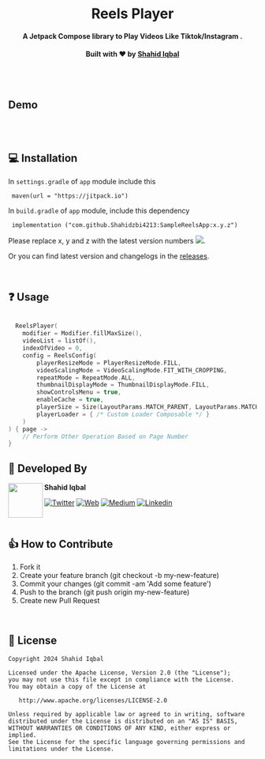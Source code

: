 <h1 align="center">Reels Player</h1>
<h4 align="center">A Jetpack Compose library to Play Videos Like Tiktok/Instagram .</h4>


<div align="center">
  <h4>Built with ❤︎ by
  <a href="https://twitter.com/shahidzbi">Shahid Iqbal</a>
  </h4>
</div>
<br/>
<br/>

## Demo

<br/>
<br/>
        
## 💻 Installation
In `settings.gradle` of  `app` module include this 

```
 maven(url = "https://jitpack.io")
````

In `build.gradle` of `app` module, include this dependency
        
```
 implementation ("com.github.Shahidzbi4213:SampleReelsApp:x.y.z")
```
        
Please replace x, y and z with the latest version numbers ![](https://img.shields.io/jitpack/version/com.github.Shahidzbi4213/SampleReelsApp.svg).
        
Or you can find latest version and changelogs in the [releases](https://github.com/Shahidzbi4213/SampleReelsApp/releases).

<br/>
        
## ❓ Usage

```kotlin

  ReelsPlayer(
    modifier = Modifier.fillMaxSize(),
    videoList = listOf(),
    indexOfVideo = 0,
    config = ReelsConfig(
        playerResizeMode = PlayerResizeMode.FILL,
        videoScalingMode = VideoScalingMode.FIT_WITH_CROPPING,
        repeatMode = RepeatMode.ALL,
        thumbnailDisplayMode = ThumbnailDisplayMode.FILL,
        showControlsMenu = true,
        enableCache = true,
        playerSize = Size(LayoutParams.MATCH_PARENT, LayoutParams.MATCH_PARENT),
        playerLoader = { /* Custom Loader Composable */ }
    )
) { page ->
    // Perform Other Operation Based on Page Number
}


```




        
## 👨 Developed By

<a href="https://www.linkedin.com/in/shahidzbi/" target="_blank">
  <img src="https://avatars.githubusercontent.com/u/45350491?s=400&u=fbed8c656d79514e0acf50df2aa24a4953a5fd46&v=4" width="70" align="left">
</a>

**Shahid Iqbal**

[![Twitter](https://img.shields.io/badge/-twitter-grey?logo=twitter)](https://twitter.com/shahidzbi)
[![Web](https://img.shields.io/badge/-web-grey?logo=appveyor)](https://shahidzbi.blogspot.com/)
[![Medium](https://img.shields.io/badge/-medium-grey?logo=medium)](https://medium.com/@shahid.iqbal4213)
[![Linkedin](https://img.shields.io/badge/-linkedin-grey?logo=linkedin)](https://www.linkedin.com/in/shahidzbi/)

<br/>

## 👍 How to Contribute
1. Fork it
2. Create your feature branch (git checkout -b my-new-feature)
3. Commit your changes (git commit -am 'Add some feature')
4. Push to the branch (git push origin my-new-feature)
5. Create new Pull Request

<br/>
        
## 📃 License

    Copyright 2024 Shahid Iqbal

    Licensed under the Apache License, Version 2.0 (the "License");
    you may not use this file except in compliance with the License.
    You may obtain a copy of the License at

       http://www.apache.org/licenses/LICENSE-2.0

    Unless required by applicable law or agreed to in writing, software
    distributed under the License is distributed on an "AS IS" BASIS,
    WITHOUT WARRANTIES OR CONDITIONS OF ANY KIND, either express or implied.
    See the License for the specific language governing permissions and
    limitations under the License.
